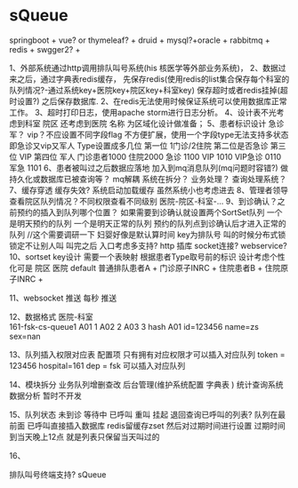 # sQueue

springboot + vue? or thymeleaf? + druid + mysql?+oracle + 
rabbitmq + redis + swgger2? + 

1、外部系统通过http调用排队叫号系统(his 核医学等外部业务系统)，
2、数据过来之后，通过字典表redis缓存，
先保存redis(使用redis的list集合保存每个科室的队列情况?-通过系统key+医院key+院区key+科室key) 
保存超时或者redis挂掉(超时设置?) 
之后保存数据库.
2、在redis无法使用时候保证系统可以使用数据库正常工作。
3、超时打印日志，使用apache storm进行日志分析。
4、设计表不光考虑到科室 院区 还考虑到医院 名称  为区域化设计做准备；
5、患者标识设计 急诊 军？ vip？不应设置不同字段flag 
不方便扩展，使用一个字段type无法支持多状态 即急诊又vip又军人
Type设置成多几位 第一位 1门诊/2住院 
第二位是否急诊 第三位 VIP 第四位 军人
门诊患者1000 住院2000 急诊 1100 VIP 1010 VIP急诊 0110 军急 1101
6、患者被叫过之后数据应落地 加入到mq消息队列(mq问题时容错?) 
做持久化或数据库已被查询等？
mq解耦 系统在拆分？ 业务处理？  查询处理系统？
7、缓存穿透  缓存失效? 系统启动加载缓存 虽然系统小也考虑进去
8、管理者领导查看院区队列情况？不同权限查看不同级别 医院-院区-科室-...
9、到诊确认？之前预约的插入到队列哪个位置？
如果需要到诊确认就设置两个SortSet队列 一个是明天预约的队列
 一个是明天正常的队列  预约的队列点到诊确认后才进入正常的队列
 //这个需要调研一下 妇婴好像是默认算时间
key为排队号 叫的时候分布式锁 锁定不让别人叫
叫完之后
入口考虑多支持? http 插库 socket连接? webservice?
10、sortset key设计 
需要一个表映射 根据患者Type取号前的标识 设计考虑个性化可是 院区 医院 default
普通排队患者A + 门诊原子INRC +
住院患者B + 住院原子INRC +

11、websocket 推送 每秒 推送

12、数据格式 医院-科室  
161-fsk-cs-queue1
A01 1 A02 2 A03 3
hash A01 id=123456 name=zs sex=nan

13、队列插入权限对应表 配置项
只有拥有对应权限才可以插入对应队列
token = 123456  hospital=161  dep = fsk 可以插入对应队列

14、模块拆分 
业务队列增删查改  后台管理(维护系统配置 字典表 )
统计查询系统数据分析 暂时不开发
 
15、队列状态 
未到诊 等待中 已呼叫 重叫 挂起 
退回查询已呼叫的列表? 队列在最前面
已呼叫直接插入数据库 redis留缓存zset 然后对过期时间进行设置
过期时间到当天晚上12点 就是列表只保留当天叫过的

16、


排队叫号终端支持?
sQueue
